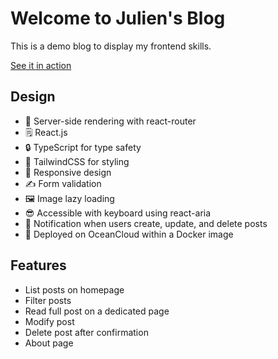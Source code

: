# Welcome to Julien's Blog

This is a demo blog to display my frontend skills.

[See it in action](https://julien-blog-orffh.ondigitalocean.app/)

## Design

- 🚀 Server-side rendering with react-router
- 🗒️ React.js
- 🔒 TypeScript for type safety
- 🎉 TailwindCSS for styling
- 📱 Responsive design
- ✍️  Form validation
- 🖼️ Image lazy loading
- 😎 Accessible with keyboard using react-aria
- 📨 Notification when users create, update, and delete posts
- 🌊 Deployed on OceanCloud within a Docker image

## Features
- List posts on homepage
- Filter posts
- Read full post on a dedicated page
- Modify post
- Delete post after confirmation
- About page
